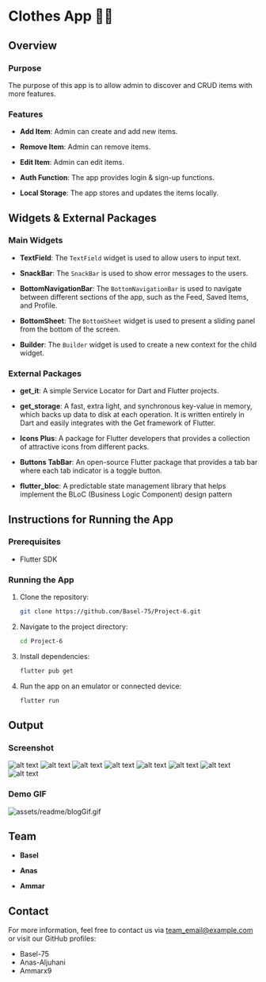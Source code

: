 # Clothes App 👗👕

## Overview

### Purpose
The purpose of this app is to allow admin to discover and CRUD items with more features.

### Features
- **Add Item**: Admin can create and add new items.

- **Remove Item**: Admin can remove items.

- **Edit Item**: Admin can edit items.

- **Auth Function**: The app provides login & sign-up functions.

- **Local Storage**: The app stores and updates the items locally.

## Widgets & External Packages

### Main Widgets
- **TextField**: The `TextField` widget is used to allow users to input text.

- **SnackBar**: The `SnackBar` is used to show error messages to the users.

- **BottomNavigationBar**: The `BottomNavigationBar` is used to navigate between different sections of the app, such as the Feed, Saved Items, and Profile.

- **BottomSheet**: The `BottomSheet` widget is used to present a sliding panel from the bottom of the screen.

- **Builder**: The `Builder` widget is used to create a new context for the child widget.

### External Packages
- **get_it**: A simple Service Locator for Dart and Flutter projects.

- **get_storage**: A fast, extra light, and synchronous key-value in memory, which backs up data to disk at each operation. It is written entirely in Dart and easily integrates with the Get framework of Flutter.

- **Icons Plus**: A package for Flutter developers that provides a collection of attractive icons from different packs.

- **Buttons TabBar**: An open-source Flutter package that provides a tab bar where each tab indicator is a toggle button.

- **flutter_bloc**: A predictable state management library that helps implement the BLoC (Business Logic Component) design pattern

## Instructions for Running the App

### Prerequisites
- Flutter SDK

### Running the App
1. Clone the repository: 
   ```bash
   git clone https://github.com/Basel-75/Project-6.git
2. Navigate to the project directory: 
   ```bash
   cd Project-6

3. Install dependencies: 
   ```bash
   flutter pub get

4. Run the app on an emulator or connected device: 
   ```bash
   flutter run


## Output

### Screenshot

![alt text](assets/readme/image-.png)
![alt text](assets/readme/image-1.png)
![alt text](assets/readme/image-2.png)
![alt text](assets/readme/image-3.png)
![alt text](assets/readme/image-4.png)
![alt text](assets/readme/image-5.png)
![alt text](assets/readme/image-6.png)
![alt text](assets/readme/image-7.png)


### Demo GIF

![assets/readme/blogGif.gif](assets/readme/clotheGif.gif)

## Team

- **Basel** 

- **Anas**

- **Ammar** 

## Contact

For more information, feel free to contact us via team_email@example.com or visit our GitHub profiles:
- Basel-75
- Anas-Aljuhani
- Ammarx9
